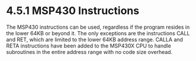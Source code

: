 # 4.5.1 MSP430 Instructions

The MSP430 instructions can be used, regardless if the program resides in the lower 64KB or beyond it. The only exceptions are the instructions CALL and RET, which are limited to the lower 64KB address range. CALLA and RETA instructions have been added to the MSP430X CPU to handle subroutines in the entire address range with no code size overhead.

